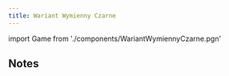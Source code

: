 ```yaml
---
title: Wariant Wymienny Czarne
---
```


import Game from './components/WariantWymiennyCzarne.pgn'

## Notes

<Game/>
